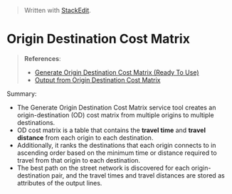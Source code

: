 
> Written with [StackEdit](https://stackedit.io/).

# Origin Destination Cost Matrix

> **References**:
> - [Generate Origin Destination Cost Matrix (Ready To Use)](https://pro.arcgis.com/en/pro-app/tool-reference/ready-to-use/itemdesc-generateorigindestinationcostmatrix.htm)
> - [Output from Origin Destination Cost Matrix](https://pro.arcgis.com/en/pro-app/tool-reference/ready-to-use/output-generateorigindestinationcostmatrix.htm)

Summary:

- The Generate Origin Destination Cost Matrix service tool creates an origin-destination (OD) cost matrix from multiple origins to multiple destinations.
- OD cost matrix is a table that contains the **travel time** and **travel distance** from each origin to each destination.
- Additionally, it ranks the destinations that each origin connects to in ascending order based on the minimum time or distance required to travel from that origin to each destination.
- The best path on the street network is discovered for each origin-destination pair, and the travel times and travel distances are stored as attributes of the output lines.
<!--stackedit_data:
eyJoaXN0b3J5IjpbODE0NzA1MzMzLC03NzEyNDg4OTZdfQ==
-->